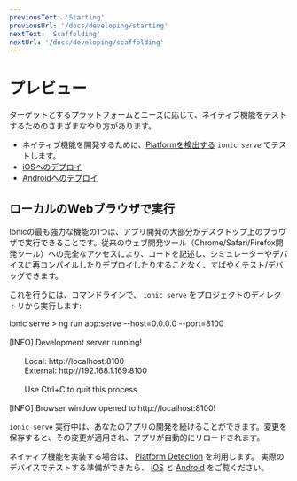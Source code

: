 ```yaml
---
previousText: 'Starting'
previousUrl: '/docs/developing/starting'
nextText: 'Scaffolding'
nextUrl: '/docs/developing/scaffolding'
---
```


# プレビュー

ターゲットとするプラットフォームとニーズに応じて、ネイティブ機能をテストするためのさまざまなやり方があります。

* ネイティブ機能を開発するために、[Platformを検出する](/docs/core-concepts/cross-platform) `ionic serve` でテストします。
* [iOSへのデプロイ](/docs/developing/ios)
* [Androidへのデプロイ](/docs/developing/android)

## ローカルのWebブラウザで実行

Ionicの最も強力な機能の1つは、アプリ開発の大部分がデスクトップ上のブラウザで実行できることです。従来のウェブ開発ツール（Chrome/Safari/Firefox開発ツール）への完全なアクセスにより、コードを記述し、シミュレーターやデバイスに再コンパイルしたりデプロイしたりすることなく、すばやくテスト/デバッグできます。

これを行うには、コマンドラインで、 `ionic serve` をプロジェクトのディレクトリから実行します:

<command-line>
    <command-prompt>ionic serve</command-prompt>
    <command-output>
        > <span class="cyan">ng run app:serve --host=0.0.0.0 --port=8100</span>
        <br />
        <br />
        [<span class="bold">INFO</span>] <span class="bold">Development server running!</span>
        <br />
        <br />
        &nbsp;&nbsp;&nbsp;&nbsp;&nbsp;&nbsp;&nbsp;Local: <span class="bold">http://localhost:8100</span>
        <br />
        &nbsp;&nbsp;&nbsp;&nbsp;&nbsp;&nbsp;&nbsp;External: <span class="bold">http://192.168.1.169:8100</span>
        <br />
        <br />
        &nbsp;&nbsp;&nbsp;&nbsp;&nbsp;&nbsp;&nbsp;<span class="yellow">Use Ctrl+C to quit this process</span>
        <br />
        <br />
        [<span class="bold">INFO</span>] Browser window opened to <span class="bold">http://localhost:8100!</span>
    </command-output>
</command-line>

`ionic serve` 実行中は、あなたのアプリの開発を続けることができます。変更を保存すると、その変更が適用され、アプリが自動的にリロードされます。

ネイティブ機能を実装する場合は、 [Platform Detection](/docs/core-concepts/cross-platform) を利用します。
実際のデバイスでテストする準備ができたら、 [iOS](/docs/developing/ios) と [Android](/docs/developing/android) をご覧ください。
